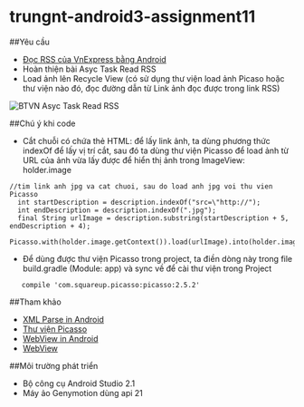 # trungnt-android3-assignment11

##Yêu cầu
+ [Đọc RSS của VnExpress bằng Android](http://vnexpress.net/rss/tin-moi-nhat.rss) 
+ Hoàn thiện bài Asyc Task Read RSS 
+ Load ảnh lên Recycle View (có sử dụng thư viện load ảnh Picaso hoặc thư viện nào đó, đọc đường dẫn từ Link ảnh đọc được trong link RSS)

![BTVN Asyc Task Read RSS](http://i477.photobucket.com/albums/rr132/trungepu/AsyncTask-ReadRSS_zpsnfoobfpr.jpg)

##Chú ý khi code
+ Cắt chuỗi có chứa thẻ HTML: để lấy link ảnh, ta dùng phương thức indexOf để lấy vị trí cắt, sau đó ta dùng thư viện Picasso để load ảnh từ URL của ảnh vừa lấy được để hiển thị ảnh trong ImageView: holder.image 
```
//tim link anh jpg va cat chuoi, sau do load anh jpg voi thu vien Picasso
  int startDescription = description.indexOf("src=\"http://");
  int endDescription = description.indexOf(".jpg");
  final String urlImage = description.substring(startDescription + 5, endDescription + 4);
  Picasso.with(holder.image.getContext()).load(urlImage).into(holder.image);
```

+ Để dùng được thư viện Picasso trong project, ta điền dòng này trong file build.gradle (Module: app) và sync về để cài thư viện trong Project
```
   compile 'com.squareup.picasso:picasso:2.5.2'
```

##Tham khảo
+ [XML Parse in Android](https://developer.android.com/intl/zh-tw/training/basics/network-ops/xml.html)
+ [Thư viện Picasso](http://square.github.io/picasso/)
+ [WebView in Android](http://www.mkyong.com/android/android-webview-example/)
+ [WebView](http://developer.android.com/intl/zh-tw/guide/webapps/webview.html)

##Môi trường phát triển
+ Bộ công cụ Android Studio 2.1
+ Máy ảo Genymotion dùng api 21

